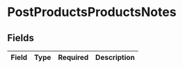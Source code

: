 # PostProductsProductsNotes


## Fields

| Field       | Type        | Required    | Description |
| ----------- | ----------- | ----------- | ----------- |